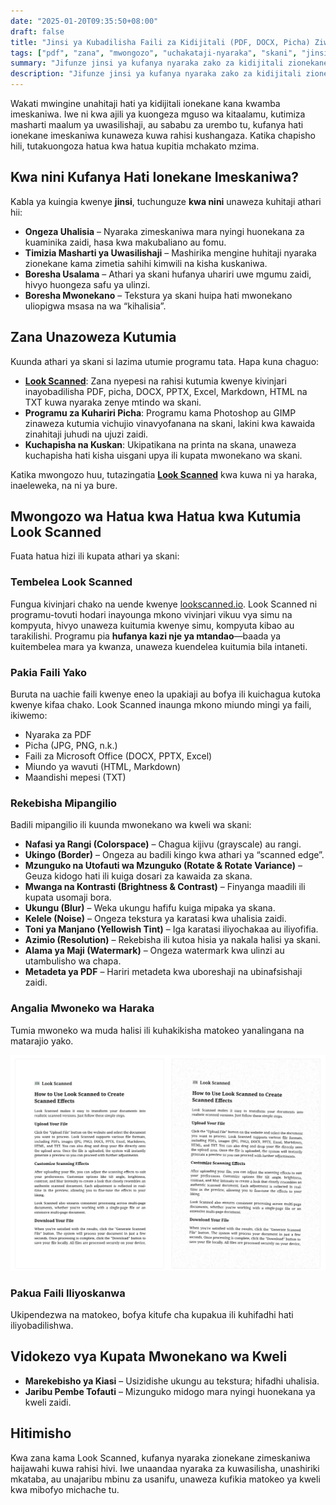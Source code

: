 ```yaml
---
date: "2025-01-20T09:35:50+08:00"
draft: false
title: "Jinsi ya Kubadilisha Faili za Kidijitali (PDF, DOCX, Picha) Ziwe Nakala za Kuskani Zenye Uhalisia"
tags: ["pdf", "zana", "mwongozo", "uchakataji-nyaraka", "skani", "jinsi-ya"]
summary: "Jifunze jinsi ya kufanya nyaraka zako za kidijitali zionekane kama nakala zilizochanganuliwa (zimeskaniwa) ukitumia Look Scanned, zana ya bure inayotumia kivinjari. Mwongozo huu unatoa hatua kwa hatua, chaguo za urekebishaji, na vidokezo vya kupata muonekano wa kweli."
description: "Jifunze jinsi ya kufanya nyaraka zako za kidijitali zionekane kama nakala zilizochanganuliwa (zimeskaniwa) ukitumia Look Scanned, zana ya bure inayotumia kivinjari. Mwongozo huu unatoa hatua kwa hatua, chaguo za urekebishaji, na vidokezo vya kupata muonekano wa kweli."
---
```


Wakati mwingine unahitaji hati ya kidijitali ionekane kana kwamba imeskaniwa. Iwe ni kwa ajili ya kuongeza mguso wa kitaalamu, kutimiza masharti maalum ya uwasilishaji, au sababu za urembo tu, kufanya hati ionekane imeskaniwa kunaweza kuwa rahisi kushangaza. Katika chapisho hili, tutakuongoza hatua kwa hatua kupitia mchakato mzima.

## Kwa nini Kufanya Hati Ionekane Imeskaniwa?

Kabla ya kuingia kwenye **jinsi**, tuchunguze **kwa nini** unaweza kuhitaji athari hii:

- **Ongeza Uhalisia** – Nyaraka zimeskaniwa mara nyingi huonekana za kuaminika zaidi, hasa kwa makubaliano au fomu.
- **Timizia Masharti ya Uwasilishaji** – Mashirika mengine huhitaji nyaraka zionekane kama zimetia sahihi kimwili na kisha kuskaniwa.
- **Boresha Usalama** – Athari ya skani hufanya uhariri uwe mgumu zaidi, hivyo huongeza safu ya ulinzi.
- **Boresha Mwonekano** – Tekstura ya skani huipa hati mwonekano uliopigwa msasa na wa “kihalisia”.

## Zana Unazoweza Kutumia

Kuunda athari ya skani si lazima utumie programu tata. Hapa kuna chaguo:

- **[Look Scanned](https://lookscanned.io)**: Zana nyepesi na rahisi kutumia kwenye kivinjari inayobadilisha PDF, picha, DOCX, PPTX, Excel, Markdown, HTML na TXT kuwa nyaraka zenye mtindo wa skani.
- **Programu za Kuhariri Picha**: Programu kama Photoshop au GIMP zinaweza kutumia vichujio vinavyofanana na skani, lakini kwa kawaida zinahitaji juhudi na ujuzi zaidi.
- **Kuchapisha na Kuskan**: Ukipatikana na printa na skana, unaweza kuchapisha hati kisha uisgani upya ili kupata mwonekano wa skani.

Katika mwongozo huu, tutazingatia **[Look Scanned](https://lookscanned.io)** kwa kuwa ni ya haraka, inaeleweka, na ni ya bure.

## Mwongozo wa Hatua kwa Hatua kwa Kutumia Look Scanned

Fuata hatua hizi ili kupata athari ya skani:

### Tembelea Look Scanned

Fungua kivinjari chako na uende kwenye [lookscanned.io](https://lookscanned.io/scan). Look Scanned ni programu-tovuti hodari inayounga mkono vivinjari vikuu vya simu na kompyuta, hivyo unaweza kuitumia kwenye simu, kompyuta kibao au tarakilishi. Programu pia **hufanya kazi nje ya mtandao**—baada ya kuitembelea mara ya kwanza, unaweza kuendelea kuitumia bila intaneti.

### Pakia Faili Yako

Buruta na uachie faili kwenye eneo la upakiaji au bofya ili kuichagua kutoka kwenye kifaa chako. Look Scanned inaunga mkono miundo mingi ya faili, ikiwemo:

- Nyaraka za PDF
- Picha (JPG, PNG, n.k.)
- Faili za Microsoft Office (DOCX, PPTX, Excel)
- Miundo ya wavuti (HTML, Markdown)
- Maandishi mepesi (TXT)

### Rekebisha Mipangilio

Badili mipangilio ili kuunda mwonekano wa kweli wa skani:

- **Nafasi ya Rangi (Colorspace)** – Chagua kijivu (grayscale) au rangi.
- **Ukingo (Border)** – Ongeza au badili kingo kwa athari ya “scanned edge”.
- **Mzunguko na Utofauti wa Mzunguko (Rotate & Rotate Variance)** – Geuza kidogo hati ili kuiga dosari za kawaida za skana.
- **Mwanga na Kontrasti (Brightness & Contrast)** – Finyanga maadili ili kupata usomaji bora.
- **Ukungu (Blur)** – Weka ukungu hafifu kuiga mipaka ya skana.
- **Kelele (Noise)** – Ongeza tekstura ya karatasi kwa uhalisia zaidi.
- **Toni ya Manjano (Yellowish Tint)** – Iga karatasi iliyochakaa au iliyofifia.
- **Azimio (Resolution)** – Rekebisha ili kutoa hisia ya nakala halisi ya skani.
- **Alama ya Maji (Watermark)** – Ongeza watermark kwa ulinzi au utambulisho wa chapa.
- **Metadeta ya PDF** – Hariri metadeta kwa uboreshaji na ubinafsishaji zaidi.

### Angalia Mwoneko wa Haraka

Tumia mwoneko wa muda halisi ili kuhakikisha matokeo yanalingana na matarajio yako.

![Mwoneko wa Muda Halisi wa Look Scanned](./look-scanned-preview.webp)

### Pakua Faili Iliyoskanwa

Ukipendezwa na matokeo, bofya kitufe cha kupakua ili kuhifadhi hati iliyobadilishwa.

## Vidokezo vya Kupata Mwonekano wa Kweli

- **Marekebisho ya Kiasi** – Usizidishe ukungu au tekstura; hifadhi uhalisia.
- **Jaribu Pembe Tofauti** – Mizunguko midogo mara nyingi huonekana ya kweli zaidi.

## Hitimisho

Kwa zana kama Look Scanned, kufanya nyaraka zionekane zimeskaniwa haijawahi kuwa rahisi hivi. Iwe unaandaa nyaraka za kuwasilisha, unashiriki mkataba, au unajaribu mbinu za usanifu, unaweza kufikia matokeo ya kweli kwa mibofyo michache tu.
